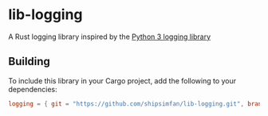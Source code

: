 # lib-logging
A Rust logging library inspired by the [Python 3 logging library](https://docs.python.org/3/library/logging.html)

## Building
To include this library in your Cargo project, add the following to your dependencies:
```toml
logging = { git = "https://github.com/shipsimfan/lib-logging.git", branch = "main" }
```
